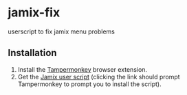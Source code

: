 # jamix-fix
userscript to fix jamix menu problems
## Installation
1. Install the [Tampermonkey](https://tampermonkey.net) browser extension.
2. Get the [Jamix user script](https://raw.githubusercontent.com/myvaughn/jamix-fix/main/jamixFix.user.js) (clicking the link should prompt Tampermonkey to prompt you to install the script).
